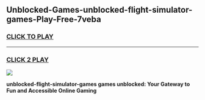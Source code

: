 
## Unblocked-Games-unblocked-flight-simulator-games-Play-Free-7veba
<h3>
<a href="https://premium76.site?title=unblocked-flight-simulator-games&ref=15A">CLICK TO PLAY</a></h3>
<hr>

<h3>
<a href="https://premium76.site?title=unblocked-flight-simulator-games&ref=15A">CLICK 2 PLAY</a>
  
</h3>

<a href="https://premium76.site?title=unblocked-flight-simulator-games&ref=15A"><img src="https://clearcache.store/games.png"></a>


**unblocked-flight-simulator-games games unblocked: Your Gateway to Fun and Accessible Online Gaming**
